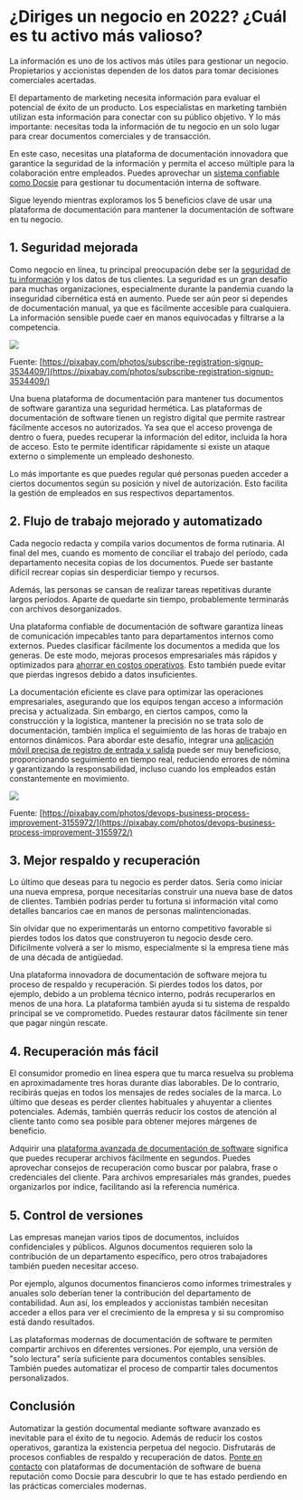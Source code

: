 # ¿Diriges un negocio en 2022? ¿Cuál es tu activo más valioso?

La información es uno de los activos más útiles para gestionar un negocio. Propietarios y accionistas dependen de los datos para tomar decisiones comerciales acertadas.

El departamento de marketing necesita información para evaluar el potencial de éxito de un producto. Los especialistas en marketing también utilizan esta información para conectar con su público objetivo. Y lo más importante: necesitas toda la información de tu negocio en un solo lugar para crear documentos comerciales y de transacción.

En este caso, necesitas una plataforma de documentación innovadora que garantice la seguridad de la información y permita el acceso múltiple para la colaboración entre empleados. Puedes aprovechar un [sistema confiable como Docsie](https://www.docsie.io/) para gestionar tu documentación interna de software.

Sigue leyendo mientras exploramos los 5 beneficios clave de usar una plataforma de documentación para mantener la documentación de software en tu negocio.

## 1. **Seguridad mejorada**

Como negocio en línea, tu principal preocupación debe ser la [seguridad de tu información](https://medium.com/the-mission/data-security-how-to-keep-your-customers-information-safe-a3150510a7b7) y los datos de tus clientes. La seguridad es un gran desafío para muchas organizaciones, especialmente durante la pandemia cuando la inseguridad cibernética está en aumento. Puede ser aún peor si dependes de documentación manual, ya que es fácilmente accesible para cualquiera. La información sensible puede caer en manos equivocadas y filtrarse a la competencia.

![](https://docsie-app-media.s3.amazonaws.com/image/7093/doc_ULxUK3nJlSUujhpeo/dzvhszbukmvbogbvaokv)

Fuente: [https://pixabay.com/photos/subscribe-registration-signup-3534409/](https://pixabay.com/photos/subscribe-registration-signup-3534409/)

Una buena plataforma de documentación para mantener tus documentos de software garantiza una seguridad hermética. Las plataformas de documentación de software tienen un registro digital que permite rastrear fácilmente accesos no autorizados. Ya sea que el acceso provenga de dentro o fuera, puedes recuperar la información del editor, incluida la hora de acceso. Esto te permite identificar rápidamente si existe un ataque externo o simplemente un empleado deshonesto.

Lo más importante es que puedes regular qué personas pueden acceder a ciertos documentos según su posición y nivel de autorización. Esto facilita la gestión de empleados en sus respectivos departamentos.

## 2. **Flujo de trabajo mejorado y automatizado**

Cada negocio redacta y compila varios documentos de forma rutinaria. Al final del mes, cuando es momento de conciliar el trabajo del período, cada departamento necesita copias de los documentos. Puede ser bastante difícil recrear copias sin desperdiciar tiempo y recursos.

Además, las personas se cansan de realizar tareas repetitivas durante largos períodos. Aparte de quedarte sin tiempo, probablemente terminarás con archivos desorganizados.

Una plataforma confiable de documentación de software garantiza líneas de comunicación impecables tanto para departamentos internos como externos. Puedes clasificar fácilmente los documentos a medida que los generas. De este modo, mejoras procesos empresariales más rápidos y optimizados para [ahorrar en costos operativos](https://www.forbes.com/sites/forbesbusinesscouncil/2020/03/25/15-smart-ways-you-can-save-money-as-a-new-business/). Esto también puede evitar que pierdas ingresos debido a datos insuficientes.

La documentación eficiente es clave para optimizar las operaciones empresariales, asegurando que los equipos tengan acceso a información precisa y actualizada. Sin embargo, en ciertos campos, como la construcción y la logística, mantener la precisión no se trata solo de documentación, también implica el seguimiento de las horas de trabajo en entornos dinámicos. Para abordar este desafío, integrar una [aplicación móvil precisa de registro de entrada y salida](https://www.workyard.com/compare/clock-in-clock-out-app) puede ser muy beneficioso, proporcionando seguimiento en tiempo real, reduciendo errores de nómina y garantizando la responsabilidad, incluso cuando los empleados están constantemente en movimiento.

![](https://docsie-app-media.s3.amazonaws.com/image/7093/doc_ULxUK3nJlSUujhpeo/pmtqrveocdzwqdizlizv)

Fuente: [https://pixabay.com/photos/devops-business-process-improvement-3155972/](https://pixabay.com/photos/devops-business-process-improvement-3155972/)

## 3. **Mejor respaldo y recuperación**

Lo último que deseas para tu negocio es perder datos. Sería como iniciar una nueva empresa, porque necesitarías construir una nueva base de datos de clientes. También podrías perder tu fortuna si información vital como detalles bancarios cae en manos de personas malintencionadas.

Sin olvidar que no experimentarás un entorno competitivo favorable si pierdes todos los datos que construyeron tu negocio desde cero. Difícilmente volverá a ser lo mismo, especialmente si la empresa tiene más de una década de antigüedad.

Una plataforma innovadora de documentación de software mejora tu proceso de respaldo y recuperación. Si pierdes todos los datos, por ejemplo, debido a un problema técnico interno, podrás recuperarlos en menos de una hora. La plataforma también ayuda si tu sistema de respaldo principal se ve comprometido. Puedes restaurar datos fácilmente sin tener que pagar ningún rescate.

## 4. **Recuperación más fácil**

El consumidor promedio en línea espera que tu marca resuelva su problema en aproximadamente tres horas durante días laborables. De lo contrario, recibirás quejas en todos los mensajes de redes sociales de la marca. Lo último que deseas es perder clientes habituales y ahuyentar a clientes potenciales. Además, también querrás reducir los costos de atención al cliente tanto como sea posible para obtener mejores márgenes de beneficio.

Adquirir una [plataforma avanzada de documentación de software](https://www.businessnewsdaily.com/8026-choosing-a-document-management-system.html) significa que puedes recuperar archivos fácilmente en segundos. Puedes aprovechar consejos de recuperación como buscar por palabra, frase o credenciales del cliente. Para archivos empresariales más grandes, puedes organizarlos por índice, facilitando así la referencia numérica.

## 5. **Control de versiones**

Las empresas manejan varios tipos de documentos, incluidos confidenciales y públicos. Algunos documentos requieren solo la contribución de un departamento específico, pero otros trabajadores también pueden necesitar acceso.

Por ejemplo, algunos documentos financieros como informes trimestrales y anuales solo deberían tener la contribución del departamento de contabilidad. Aun así, los empleados y accionistas también necesitan acceder a ellos para ver el crecimiento de la empresa y si su compromiso está dando resultados.

Las plataformas modernas de documentación de software te permiten compartir archivos en diferentes versiones. Por ejemplo, una versión de "solo lectura" sería suficiente para documentos contables sensibles. También puedes automatizar el proceso de compartir tales documentos personalizados.

## **Conclusión**

Automatizar la gestión documental mediante software avanzado es inevitable para el éxito de tu negocio. Además de reducir los costos operativos, garantiza la existencia perpetua del negocio. Disfrutarás de procesos confiables de respaldo y recuperación de datos. [Ponte en contacto](https://www.docsie.io/discovery_call/) con plataformas de documentación de software de buena reputación como Docsie para descubrir lo que te has estado perdiendo en las prácticas comerciales modernas.